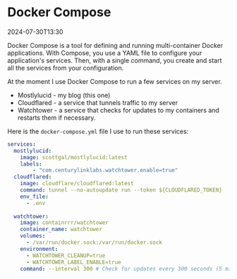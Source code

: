 # Docker Compose

<datetime class="hidden">2024-07-30T13:30</datetime>
<!--category-- Docker -->

Docker Compose is a tool for defining and running multi-container Docker applications. With Compose, you use a YAML file to configure your application's services. Then, with a single command, you create and start all the services from your configuration.

At the moment I use Docker Compose to run a few services on my server.
- Mostlylucid - my blog (this one)
- Cloudflared - a service that tunnels traffic to my server
- Watchtower - a service that checks for updates to my containers and restarts them if necessary.

Here is the `docker-compose.yml` file I use to run these services:

```yaml 
services:
  mostlylucid:
    image: scottgal/mostlylucid:latest
    labels:
        - "com.centurylinklabs.watchtower.enable=true"
  cloudflared:
    image: cloudflare/cloudflared:latest
    command: tunnel --no-autoupdate run --token ${CLOUDFLARED_TOKEN}
    env_file:
      - .env
        
  watchtower:
    image: containrrr/watchtower
    container_name: watchtower
    volumes:
      - /var/run/docker.sock:/var/run/docker.sock
    environment:
      - WATCHTOWER_CLEANUP=true
      - WATCHTOWER_LABEL_ENABLE=true
    command: --interval 300 # Check for updates every 300 seconds (5 minutes)
```